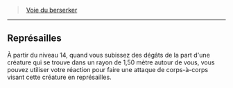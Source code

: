 ﻿---
!GenericItem
Name: Représailles
Id: barbarian_berserker_hd.md#représailles
ParentLink: barbarian_berserker_hd.md#voie-du-berserker
ParentName: Voie du berserker
NameLevel: 2
Attributes: {}
AttributesDictionary: >+
  {}

---
> [Voie du berserker](hd_barbarian_berserker.md)

---

## Représailles

À partir du niveau 14, quand vous subissez des dégâts de la part d'une créature qui se trouve dans un rayon de 1,50 mètre autour de vous, vous pouvez utiliser votre réaction pour faire une attaque de corps-à-corps visant cette créature en représailles.

